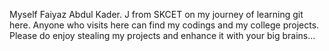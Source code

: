 Myself Faiyaz Abdul Kader. J from SKCET on my journey of learning git here. Anyone who visits here can find my codings and my college projects. Please do enjoy stealing my projects and enhance it with your big brains...
